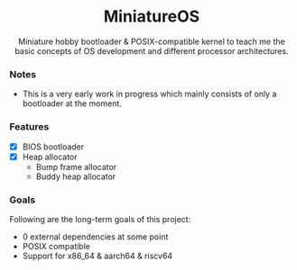 <div align="center">

# MiniatureOS
Miniature hobby bootloader & POSIX-compatible kernel to teach me the basic concepts of OS development and different processor architectures.

</div>

### Notes
- This is a very early work in progress which mainly consists of only a bootloader at the moment.

### Features
- [X] BIOS bootloader
- [X] Heap allocator
    - Bump frame allocator
    - Buddy heap allocator

### Goals
Following are the long-term goals of this project:
- 0 external dependencies at some point
- POSIX compatible
- Support for x86_64 & aarch64 & riscv64